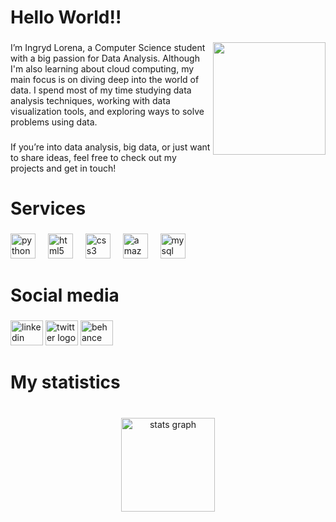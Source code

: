 

###

<h1 align="left">Hello World!!</h1>

###
<img align="right" height="180" src="https://i.pinimg.com/736x/34/10/66/3410660c2a18f42d09a69e3e63e47f39.jpg"  />
<p align="left">I’m Ingryd Lorena, a Computer Science student with a big passion for Data Analysis. Although I'm also learning about cloud computing, my main focus is on diving deep into the world of data. I spend most of my time studying data analysis techniques, working with data visualization tools, and exploring ways to solve problems using data.</p>

###

<p align="left">If you’re into data analysis, big data, or just want to share ideas, feel free to check out my projects and get in touch!</p>

###

<h1 align="left">Services</h1>

###

<div align="left">
  <img src="https://skillicons.dev/icons?i=py" height="40" alt="python logo"  />
  <img width="12" />
  <img src="https://skillicons.dev/icons?i=html" height="40" alt="html5 logo"  />
  <img width="12" />
  <img src="https://skillicons.dev/icons?i=css" height="40" alt="css3 logo"  />
  <img width="12" />
  <img src="https://skillicons.dev/icons?i=aws" height="40" alt="amazonwebservices logo"  />
  <img width="12" />
  <img src="https://skillicons.dev/icons?i=mysql" height="40" alt="mysql logo"  />
</div>

###

<h1 align="left">Social media</h1>

###

<div align="left">
  <img src="https://raw.githubusercontent.com/maurodesouza/profile-readme-generator/master/src/assets/icons/social/linkedin/default.svg" width="52" height="40" alt="linkedin logo"  />
  <img src="https://raw.githubusercontent.com/maurodesouza/profile-readme-generator/master/src/assets/icons/social/twitter/default.svg" width="52" height="40" alt="twitter logo"  />
  <img src="https://raw.githubusercontent.com/maurodesouza/profile-readme-generator/master/src/assets/icons/social/behance/default.svg" width="52" height="40" alt="behance logo"  />
</div>

###

<h1 align="left">My statistics</h1>

###

<br clear="both">

<div align="center">
  <img src="https://github-readme-stats.vercel.app/api?username=ingrydlorena&hide_title=false&hide_rank=false&show_icons=true&include_all_commits=true&count_private=true&disable_animations=false&theme=tokyonight&locale=en&hide_border=false&order=1" height="150" alt="stats graph"  />
</div>

###
